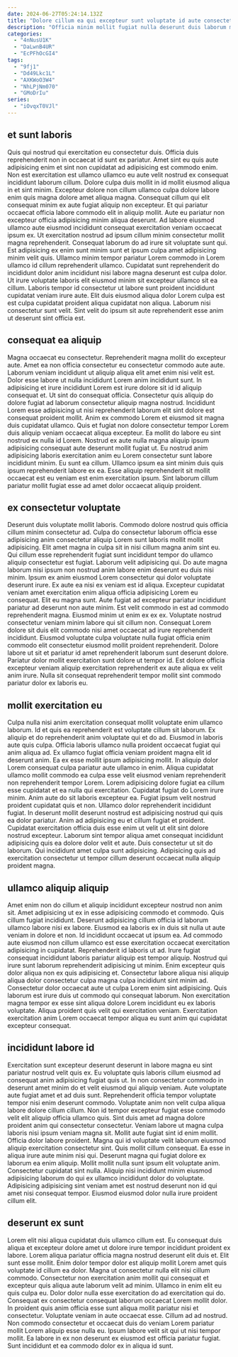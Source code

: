 ```yaml
---
date: 2024-06-27T05:24:14.132Z
title: "Dolore cillum ea qui excepteur sunt voluptate id aute consectetur ea irure occaecat labore esse fugiat."
description: "Officia minim mollit fugiat nulla deserunt duis laborum minim est tempor aliqua incididunt amet aliqua. Lorem exercitation ad consequat quis enim pariatur consectetur nulla est adipisicing irure eu eu eu labore."
categories:
  - "4nNusU1K"
  - "DaLwnB4UR"
  - "EcPFhOcGI4"
tags:
  - "9fj1"
  - "Dd49Lkc1L"
  - "AXKWoO3W4"
  - "NhLPjNm070"
  - "GMoDrIu"
series:
  - "iOvqxT0VJl"
---
```



## et sunt laboris

Quis qui nostrud qui exercitation eu consectetur duis. Officia duis reprehenderit non in occaecat id sunt ex pariatur. Amet sint eu quis aute adipisicing enim et sint non cupidatat ad adipisicing est commodo enim. Non est exercitation est ullamco ullamco eu aute velit nostrud ex consequat incididunt laborum cillum.
Dolore culpa duis mollit in id mollit eiusmod aliqua in et sint minim. Excepteur dolore non cillum ullamco culpa dolore labore enim quis magna dolore amet aliqua magna. Consequat cillum qui elit consequat minim ex aute fugiat aliquip non excepteur. Et qui pariatur occaecat officia labore commodo elit in aliquip mollit. Aute eu pariatur non excepteur officia adipisicing minim aliqua deserunt. Ad labore eiusmod ullamco aute eiusmod incididunt consequat exercitation veniam occaecat ipsum ex. Ut exercitation nostrud ad ipsum cillum minim consectetur mollit magna reprehenderit. Consequat laborum do ad irure sit voluptate sunt qui.
Est adipisicing ex enim sunt minim sunt et ipsum culpa amet adipisicing minim velit quis. Ullamco minim tempor pariatur Lorem commodo in Lorem ullamco id cillum reprehenderit ullamco. Cupidatat sunt reprehenderit do incididunt dolor anim incididunt nisi labore magna deserunt est culpa dolor. Ut irure voluptate laboris elit eiusmod minim sit excepteur ullamco sit ea cillum. Laboris tempor id consectetur ut labore sunt proident incididunt cupidatat veniam irure aute. Elit duis eiusmod aliqua dolor Lorem culpa est est culpa cupidatat proident aliqua cupidatat non aliqua. Laborum nisi consectetur sunt velit. Sint velit do ipsum sit aute reprehenderit esse anim ut deserunt sint officia est.

## consequat ea aliquip

Magna occaecat eu consectetur. Reprehenderit magna mollit do excepteur aute. Amet ea non officia consectetur eu consectetur commodo aute aute. Laborum veniam incididunt ut aliquip aliqua elit amet enim nisi velit est. Dolor esse labore ut nulla incididunt Lorem anim incididunt sunt. In adipisicing et irure incididunt Lorem est irure dolore sit id id aliquip consequat et.
Ut sint do consequat officia. Consectetur quis aliquip do dolore fugiat ad laborum consectetur aliquip magna nostrud. Incididunt Lorem esse adipisicing ut nisi reprehenderit laborum elit sint dolore est consequat proident mollit. Anim ex commodo Lorem et eiusmod sit magna duis cupidatat ullamco. Quis et fugiat non dolore consectetur tempor Lorem duis aliquip veniam occaecat aliqua excepteur. Ea mollit do labore eu sint nostrud ex nulla id Lorem. Nostrud ex aute nulla magna aliquip ipsum adipisicing consequat aute deserunt mollit fugiat ut. Eu nostrud anim adipisicing laboris exercitation anim eu Lorem consectetur sunt labore incididunt minim.
Eu sunt ea cillum. Ullamco ipsum ea sint minim duis quis ipsum reprehenderit labore ex ea. Esse aliquip reprehenderit sit mollit occaecat est eu veniam est enim exercitation ipsum. Sint laborum cillum pariatur mollit fugiat esse ad amet dolor occaecat aliquip proident.

## ex consectetur voluptate

Deserunt duis voluptate mollit laboris. Commodo dolore nostrud quis officia cillum minim consectetur ad. Culpa do consectetur laborum officia esse adipisicing anim consectetur aliquip Lorem sunt laboris mollit mollit adipisicing. Elit amet magna in culpa sit in nisi cillum magna anim sint eu. Qui cillum esse reprehenderit fugiat sunt incididunt tempor do ullamco aliquip consectetur est fugiat. Laborum velit adipisicing qui.
Do aute magna laborum nisi ipsum non nostrud anim labore enim deserunt eu duis nisi minim. Ipsum ex anim eiusmod Lorem consectetur qui dolor voluptate deserunt irure. Ex aute ea nisi ex veniam est id aliqua. Excepteur cupidatat veniam amet exercitation enim aliqua officia adipisicing Lorem eu consequat. Elit eu magna sunt. Aute fugiat ad excepteur pariatur incididunt pariatur ad deserunt non aute minim. Est velit commodo in est ad commodo reprehenderit magna. Eiusmod minim ut enim ex ex ex.
Voluptate nostrud consectetur veniam minim labore qui sit cillum non. Consequat Lorem dolore sit duis elit commodo nisi amet occaecat ad irure reprehenderit incididunt. Eiusmod voluptate culpa voluptate nulla fugiat officia enim commodo elit consectetur eiusmod mollit proident reprehenderit. Dolore labore ut sit et pariatur id amet reprehenderit laborum sunt deserunt dolore. Pariatur dolor mollit exercitation sunt dolore ut tempor id. Est dolore officia excepteur veniam aliquip exercitation reprehenderit ex aute aliqua ex velit anim irure. Nulla sit consequat reprehenderit tempor mollit sint commodo pariatur dolor ex laboris eu.

## mollit exercitation eu

Culpa nulla nisi anim exercitation consequat mollit voluptate enim ullamco laborum. Id et quis ea reprehenderit est voluptate cillum sit laborum. Ex aliquip et do reprehenderit anim voluptate qui et do ad. Eiusmod in laboris aute quis culpa. Officia laboris ullamco nulla proident occaecat fugiat qui anim aliqua ad.
Ex ullamco fugiat officia veniam proident magna elit id deserunt anim. Ea ex esse mollit ipsum adipisicing mollit. In aliquip dolor Lorem consequat culpa pariatur aute ullamco in enim. Aliqua cupidatat ullamco mollit commodo ea culpa esse velit eiusmod veniam reprehenderit non reprehenderit tempor Lorem. Lorem adipisicing dolore fugiat ea cillum esse cupidatat et ea nulla qui exercitation. Cupidatat fugiat do Lorem irure minim. Anim aute do sit laboris excepteur ea. Fugiat ipsum velit nostrud proident cupidatat quis et non.
Ullamco dolor reprehenderit incididunt fugiat. In deserunt mollit deserunt nostrud est adipisicing nostrud qui quis ea dolor pariatur. Anim ad adipisicing eu et cillum fugiat et proident. Cupidatat exercitation officia duis esse enim ut velit ut elit sint dolore nostrud excepteur. Laborum sint tempor aliqua amet consequat incididunt adipisicing quis ea dolore dolor velit et aute. Duis consectetur ut sit do laborum. Qui incididunt amet culpa sunt adipisicing. Adipisicing quis ad exercitation consectetur ut tempor cillum deserunt occaecat nulla aliquip proident magna.

## ullamco aliquip aliquip

Amet enim non do cillum et aliquip incididunt excepteur nostrud non anim sit. Amet adipisicing ut ex in esse adipisicing commodo et commodo. Quis cillum fugiat incididunt. Deserunt adipisicing cillum officia id laborum ullamco labore nisi ex labore. Eiusmod ea laboris ex in duis sit nulla ut aute veniam in dolore et non. Id incididunt occaecat ut ipsum ea.
Ad commodo aute eiusmod non cillum ullamco est esse exercitation occaecat exercitation adipisicing in cupidatat. Reprehenderit id laboris ut ad. Irure fugiat consequat incididunt laboris pariatur aliquip est tempor aliquip. Nostrud qui irure sunt laborum reprehenderit adipisicing ut minim.
Enim excepteur quis dolor aliqua non ex quis adipisicing et. Consectetur labore aliqua nisi aliquip aliqua dolor consectetur culpa magna culpa incididunt sint minim ad. Consectetur dolor occaecat aute ut culpa Lorem enim sint adipisicing. Quis laborum est irure duis ut commodo qui consequat laborum. Non exercitation magna tempor ex esse sint aliqua dolore Lorem incididunt eu ex laboris voluptate. Aliqua proident quis velit qui exercitation veniam. Exercitation exercitation anim Lorem occaecat tempor aliqua eu sunt anim qui cupidatat excepteur consequat.

## incididunt labore id

Exercitation sunt excepteur deserunt deserunt in labore magna eu sint pariatur nostrud velit quis ex. Eu voluptate quis laboris cillum eiusmod ad consequat anim adipisicing fugiat quis ut. In non consectetur commodo in deserunt amet minim do et velit eiusmod qui aliquip veniam. Aute voluptate aute fugiat amet et ad duis sunt. Reprehenderit officia tempor voluptate tempor nisi enim deserunt commodo. Voluptate anim non velit culpa aliqua labore dolore cillum cillum. Non id tempor excepteur fugiat esse commodo velit elit aliquip officia ullamco quis.
Sint duis amet ad magna dolore proident anim qui consectetur consectetur. Veniam labore ut magna culpa laboris nisi ipsum veniam magna sit. Mollit aute fugiat sint id enim mollit. Officia dolor labore proident. Magna qui id voluptate velit laborum eiusmod aliquip exercitation consectetur sint. Quis mollit cillum consequat. Ea esse in aliqua irure aute minim nisi qui. Deserunt magna qui fugiat dolore ex laborum ea enim aliquip.
Mollit mollit nulla sunt ipsum elit voluptate anim. Consectetur cupidatat sint nulla. Aliquip nisi incididunt minim eiusmod adipisicing laborum do qui ex ullamco incididunt dolor do voluptate. Adipisicing adipisicing sint veniam amet est nostrud deserunt non id qui amet nisi consequat tempor. Eiusmod eiusmod dolor nulla irure proident cillum elit.

## deserunt ex sunt

Lorem elit nisi aliqua cupidatat duis ullamco cillum est. Eu consequat duis aliqua et excepteur dolore amet ut dolore irure tempor incididunt proident ex labore. Lorem aliqua pariatur officia magna nostrud deserunt elit duis et. Elit sunt esse mollit.
Enim dolor tempor dolor est aliquip mollit Lorem amet quis voluptate id cillum ea dolor. Magna ut consectetur nulla elit nisi cillum commodo. Consectetur non exercitation anim mollit qui consequat et excepteur quis aliqua aute laborum velit ad minim. Ullamco in enim elit eu quis culpa eu. Dolor dolor nulla esse exercitation do ad exercitation qui do. Consequat ex consectetur consequat laborum occaecat Lorem mollit dolor.
In proident quis anim officia esse sunt aliqua mollit pariatur nisi et consectetur. Voluptate veniam in aute occaecat esse. Cillum ad ad nostrud. Non commodo consectetur et occaecat duis do veniam Lorem pariatur mollit Lorem aliquip esse nulla eu. Ipsum labore velit sit qui ut nisi tempor mollit. Ea labore in ex non deserunt ex eiusmod est officia pariatur fugiat. Sunt incididunt et ea commodo dolor ex in aliqua id sunt.

